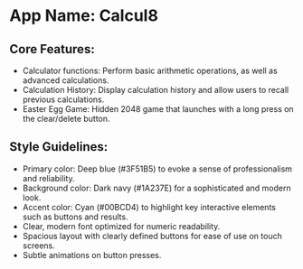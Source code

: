 # **App Name**: Calcul8

## Core Features:

- Calculator functions: Perform basic arithmetic operations, as well as advanced calculations.
- Calculation History: Display calculation history and allow users to recall previous calculations.
- Easter Egg Game: Hidden 2048 game that launches with a long press on the clear/delete button.

## Style Guidelines:

- Primary color: Deep blue (#3F51B5) to evoke a sense of professionalism and reliability.
- Background color: Dark navy (#1A237E) for a sophisticated and modern look.
- Accent color: Cyan (#00BCD4) to highlight key interactive elements such as buttons and results.
- Clear, modern font optimized for numeric readability.
- Spacious layout with clearly defined buttons for ease of use on touch screens.
- Subtle animations on button presses.